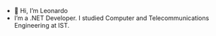 - 👋 Hi, I’m Leonardo
- I’m a .NET Developer. I studied Computer and Telecommunications Engineering at IST.

<!---
leogsantos5/leogsantos5 is a ✨ special ✨ repository because its `README.md` (this file) appears on your GitHub profile.
You can click the Preview link to take a look at your changes.
--->
